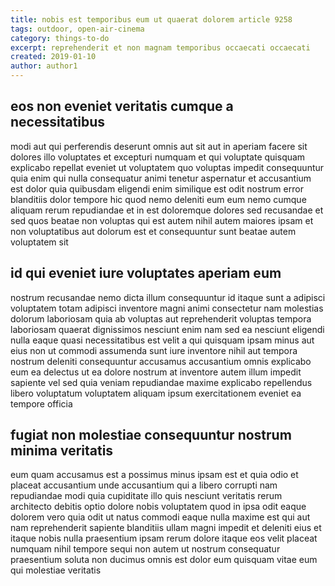 ```yaml
---
title: nobis est temporibus eum ut quaerat dolorem article 9258
tags: outdoor, open-air-cinema
category: things-to-do
excerpt: reprehenderit et non magnam temporibus occaecati occaecati
created: 2019-01-10
author: author1
---
```


## eos non eveniet veritatis cumque a necessitatibus

modi aut qui perferendis deserunt omnis aut sit aut in aperiam facere sit dolores illo voluptates et excepturi numquam et qui voluptate quisquam explicabo repellat eveniet ut voluptatem quo voluptas impedit consequuntur quia enim qui nulla consequatur animi tenetur aspernatur et accusantium est dolor quia quibusdam eligendi enim similique est odit nostrum error blanditiis dolor tempore hic quod nemo deleniti eum eum nemo cumque aliquam rerum repudiandae et in est doloremque dolores sed recusandae et sed quos beatae non voluptas qui est autem nihil autem maiores ipsam et non voluptatibus aut dolorum est et consequuntur sunt beatae autem voluptatem sit

## id qui eveniet iure voluptates aperiam eum

nostrum recusandae nemo dicta illum consequuntur id itaque sunt a adipisci voluptatem totam adipisci inventore magni animi consectetur nam molestias dolorum laboriosam quia ab voluptas aut reprehenderit voluptas tempora laboriosam quaerat dignissimos nesciunt enim nam sed ea nesciunt eligendi nulla eaque quasi necessitatibus est velit a qui quisquam ipsam minus aut eius non ut commodi assumenda sunt iure inventore nihil aut tempora nostrum deleniti consequuntur accusamus accusantium omnis explicabo eum ea delectus ut ea dolore nostrum at inventore autem illum impedit sapiente vel sed quia veniam repudiandae maxime explicabo repellendus libero voluptatum voluptatem aliquam ipsum exercitationem eveniet ea tempore officia

## fugiat non molestiae consequuntur nostrum minima veritatis

eum quam accusamus est a possimus minus ipsam est et quia odio et placeat accusantium unde accusantium qui a libero corrupti nam repudiandae modi quia cupiditate illo quis nesciunt veritatis rerum architecto debitis optio dolore nobis voluptatem quod in ipsa odit eaque dolorem vero quia odit ut natus commodi eaque nulla maxime est qui aut nam reprehenderit sapiente blanditiis ullam magni impedit et deleniti eius et itaque nobis nulla praesentium ipsam rerum dolore itaque eos velit placeat numquam nihil tempore sequi non autem ut nostrum consequatur praesentium soluta non ducimus omnis est dolor eum quisquam vitae eum qui molestiae veritatis

